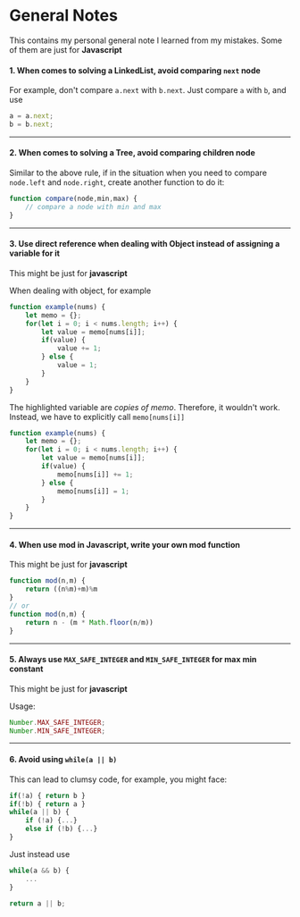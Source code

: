 # General Notes

<Note>

This contains my personal general note I learned from my mistakes. Some of them are just for **Javascript**

</Note>

#### 1. When comes to solving a LinkedList, **avoid comparing** `next` **node**

For example, don't compare `a.next` with `b.next`. Just compare `a` with `b`, and use

```js
a = a.next;
b = b.next;
```
---

#### 2. When comes to solving a Tree, **avoid comparing children node**

Similar to the above rule, if in the situation when you need to compare `node.left` and `node.right`, create another function to do it:

```js
function compare(node,min,max) {
    // compare a node with min and max
}
```
---

#### 3. Use direct reference when dealing with Object instead of assigning a variable for it

<Note type="warning"> This might be just for **javascript**</Note>

When dealing with object, for example

```js {highlight: [6,8]}
function example(nums) {
    let memo = {};
    for(let i = 0; i < nums.length; i++) {
        let value = memo[nums[i]];
        if(value) {
            value += 1;
        } else {
            value = 1;
        }
    }
}
```

The highlighted variable are *copies of memo*. Therefore, it wouldn't work. Instead, we have to explicitly call `memo[nums[i]]`

```js {highlight: [6,8]}
function example(nums) {
    let memo = {};
    for(let i = 0; i < nums.length; i++) {
        let value = memo[nums[i]];
        if(value) {
            memo[nums[i]] += 1;
        } else {
            memo[nums[i]] = 1;
        }
    }
}
```
---

#### 4. When use mod in Javascript, **write your own mod function**
<Note type="warning"> This might be just for **javascript**</Note>

```js
function mod(n,m) {
    return ((n%m)+m)%m
}
// or
function mod(n,m) {
    return n - (m * Math.floor(n/m))
}
```

---

#### 5. Always use `MAX_SAFE_INTEGER` and `MIN_SAFE_INTEGER` for max min constant

<Note type="warning"> This might be just for **javascript**</Note>

Usage:

```js
Number.MAX_SAFE_INTEGER;
Number.MIN_SAFE_INTEGER;
```

---

#### 6. Avoid using `while(a || b)`

This can lead to clumsy code, for example, you might face:

```js
if(!a) { return b }
if(!b) { return a }
while(a || b) {
    if (!a) {...}
    else if (!b) {...}
}
```

Just instead use

```js
while(a && b) {
    ...
}
    
return a || b;
```




